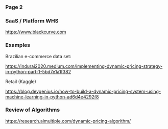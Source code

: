 ### Page 2

### SaaS / Platform WHS

https://www.blackcurve.com


### Examples

Brazilian e-commerce data set:

https://induraj2020.medium.com/implementing-dynamic-pricing-strategy-in-python-part-1-5bd7e1a1f382


Retail (Kaggle) 

https://blog.devgenius.io/how-to-build-a-dynamic-pricing-system-using-machine-learning-in-python-ad6d4e4292f8


### Review of Algorithms

https://research.aimultiple.com/dynamic-pricing-algorithm/



